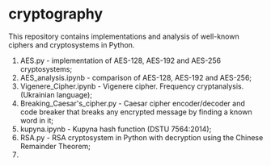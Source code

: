 # cryptography
This repository contains implementations and analysis of well-known ciphers and cryptosystems in Python.

1. AES.py - implementation of AES-128, AES-192 and AES-256 cryptosystems;
2. AES_analysis.ipynb - comparison of AES-128, AES-192 and AES-256;
3. Vigenere_Cipher.ipynb - Vigenere cipher. Frequency cryptanalysis. (Ukrainian language);
4. Breaking_Caesar's_cipher.py - Caesar cipher encoder/decoder and code breaker that breaks any encrypted message by finding a known word in it;
5. kupyna.ipynb - Kupyna hash function (DSTU 7564:2014);
6. RSA.py - RSA cryptosystem in Python with decryption using the Chinese Remainder Theorem;
7. 
